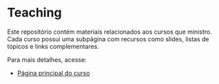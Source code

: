 # Teaching

Este repositório contém materiais relacionados aos cursos que ministro. Cada curso possui uma subpágina com recursos como slides, listas de tópicos e links complementares.

Para mais detalhes, acesse:
- [Página principal do curso](https://marciosampaio.github.io/)

